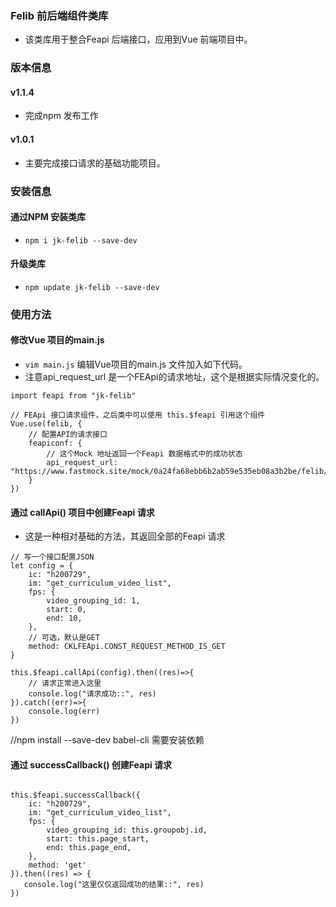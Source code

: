 ### Felib 前后端组件类库

* 该类库用于整合Feapi 后端接口，应用到Vue 前端项目中。

### 版本信息

#### v1.1.4
* 完成npm 发布工作

#### v1.0.1
* 主要完成接口请求的基础功能项目。


### 安装信息

#### 通过NPM 安装类库
* `npm i jk-felib --save-dev`

#### 升级类库
* `npm update jk-felib --save-dev`


### 使用方法

#### 修改Vue 项目的main.js
* `vim main.js` 编辑Vue项目的main.js 文件加入如下代码。
* 注意api_request_url 是一个FEApi的请求地址，这个是根据实际情况变化的。
```
import feapi from "jk-felib"

// FEApi 接口请求组件，之后类中可以使用 this.$feapi 引用这个组件
Vue.use(felib, {
    // 配置API的请求接口
    feapiconf: {
        // 这个Mock 地址返回一个Feapi 数据格式中的成功状态
        api_request_url: "https://www.fastmock.site/mock/0a24fa68ebb6b2ab59e535eb08a3b2be/felib/fedata/success",
    }
})

```

#### 通过 callApi() 项目中创建Feapi 请求
* 这是一种相对基础的方法，其返回全部的Feapi 请求
```
// 写一个接口配置JSON
let config = {
    ic: "h200729",
    im: "get_curriculum_video_list",
    fps: {
        video_grouping_id: 1,
        start: 0,
        end: 10,
    },
    // 可选，默认是GET
    method: CKLFEApi.CONST_REQUEST_METHOD_IS_GET
}

this.$feapi.callApi(config).then((res)=>{
    // 请求正常进入这里
    console.log("请求成功::", res)
}).catch((err)=>{
    console.log(err)
})

```
//npm install --save-dev babel-cli 需要安装依赖
#### 通过 successCallback() 创建Feapi 请求

```

this.$feapi.successCallback({
    ic: "h200729",
    im: "get_curriculum_video_list",
    fps: {
        video_grouping_id: this.groupobj.id,
        start: this.page_start,
        end: this.page_end,
    },
    method: 'get'
}).then((res) => {
   console.log("这里仅仅返回成功的结果::", res)
})

```

